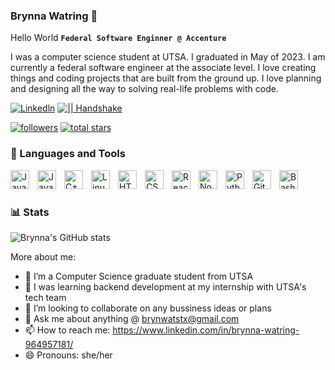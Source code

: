 ### Brynna Watring 👋
Hello World 
**`Federal Software Enginner @ Accenture`**

I was a computer science student at UTSA. I graduated in May of 2023. I am currently a federal software engineer at the associate level. I love creating things and coding projects that are built from the ground up. I love  planning and designing all the way to solving real-life problems with code.


   <p align="left">
      <a href="https://www.linkedin.com/in/brynna-watring-964957181/">
         <img alt="Linkedln   " title="Linkedln" src="https://www.flaticon.com/free-icon/linkedin-logo_61109"/></a> 
      <a href="https://app.joinhandshake.com/stu/users/13383363">
         <img alt="|| Handshake" title="Befriend me on Handshake" src="https://app.joinhandshake.com/stu"/></a> 
     </p>
        <p align="left">
      <a href="https://github.com/bwatring?tab=followers">
         <img alt="followers" title="Follow me on Github" src="https://custom-icon-badges.demolab.com/github/followers/bwatring?color=236ad3&labelColor=1155ba&style=for-the-badge&logo=person-add&label=Follow&logoColor=white"/></a>
      <a href="https://github.com/bwatring?tab=repositories&sort=stargazers">
         <img alt="total stars" title="Total stars on GitHub" src="https://custom-icon-badges.demolab.com/github/stars/bwatring?color=55960c&style=for-the-badge&labelColor=488207&logo=star"/></a>
   </p>

### 🧰 Languages and Tools

<img align="left" alt="Java" width="30px" style="padding-right:10px;" src="https://cdn.jsdelivr.net/gh/devicons/devicon/icons/java/java-original.svg"/>
<img align="left" alt="JavaScript" width="30px" style="padding-right:10px;" src="https://cdn.jsdelivr.net/gh/devicons/devicon/icons/javascript/javascript-plain.svg" />
<img align="left" alt="C++" width="30px" style="padding-right:10px;" src="https://cdn.jsdelivr.net/gh/devicons/devicon/icons/cplusplus/cplusplus-line.svg" />
<img align="left" alt="Linux" width="30px" style="padding-right:10px;" src="https://cdn.jsdelivr.net/gh/devicons/devicon/icons/linux/linux-original.svg" />
<img align="left" alt="HTML" width="30px" style="padding-right:10px;" src="https://cdn.jsdelivr.net/gh/devicons/devicon/icons/html5/html5-plain.svg" />
<img align="left" alt="CSS" width="30px" style="padding-right:10px;" src="https://cdn.jsdelivr.net/gh/devicons/devicon/icons/css3/css3-plain.svg" />
<img align="left" alt="React" width="30px" style="padding-right:10px;" src="https://cdn.jsdelivr.net/gh/devicons/devicon/icons/react/react-original.svg" />
<img align="left" alt="NodeJS" width="30px" style="padding-right:10px;" src="https://cdn.jsdelivr.net/gh/devicons/devicon/icons/nodejs/nodejs-original.svg" />
<img align="left" alt="Python" width="30px" style="padding-right:10px;" src="https://cdn.jsdelivr.net/gh/devicons/devicon/icons/python/python-plain.svg" />
<img align="left" alt="GitHub" width="30px" style="padding-right:10px;" src="https://cdn.jsdelivr.net/gh/devicons/devicon/icons/github/github-original.svg" />
<img align="left" alt="Bash" width="30px" style="padding-right:10px;" src="https://cdn.jsdelivr.net/gh/devicons/devicon/icons/bash/bash-original.svg" />
<br />


#

### 📊 Stats

![Brynna's GitHub stats](https://github-readme-stats.vercel.app/api?username=bwatring&show_icons=true&theme=gruvbox)

<!-- ![GitHub Streak](https://streak-stats.demolab.com?user=bwatring&theme=gruvbox&border_radius=4.5) -->

More about me:

- 🔭 I’m a Computer Science graduate student from UTSA 
- 🌱 I was learning backend development at my internship with UTSA's tech team
- 👯 I’m looking to collaborate on any bussiness ideas or plans 
- 💬 Ask me about anything @ brynwatstx@gmail.com 
- 📫 How to reach me: https://www.linkedin.com/in/brynna-watring-964957181/
- 😄 Pronouns: she/her

